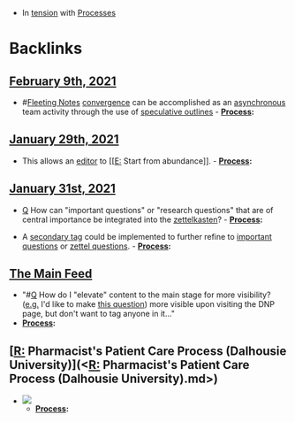 - In [tension]([Tensions](<Tensions.md>)) with [Processes](<Processes.md>)

# Backlinks
## [February 9th, 2021](<February 9th, 2021.md>)
- #[Fleeting Notes](<Fleeting Notes.md>) [convergence](<convergence.md>) can be accomplished as an [asynchronous](<asynchronous.md>) team activity through the use of [speculative outlines](<speculative outlines.md>) 
            - **[Process](<Process.md>):**

## [January 29th, 2021](<January 29th, 2021.md>)
- This allows an [editor](<editor.md>) to [[[E:](<[[E:.md>) Start from abundance]]. 
                        - **[Process](<Process.md>):**

## [January 31st, 2021](<January 31st, 2021.md>)
- [Q](<Q.md>) How can "important questions" or "research questions" that are of central importance be integrated into the [zettelkasten](<zettelkasten.md>)?
            - **[Process](<Process.md>):**

- A [secondary tag](((IX96gb5b6))) could be implemented to further refine to [important questions](<important questions.md>) or [zettel questions](<zettel questions.md>).
            - **[Process](<Process.md>):**

## [The Main Feed](<The Main Feed.md>)
- "#[Q](<Q.md>) How do I "elevate" content to the main stage for more visibility? ([e.g.](<e.g..md>) I'd like to make [this question](((jteC3b2n_)))) more visible upon visiting the DNP page, but don't want to tag anyone in it..."
- **[Process](<Process.md>):**

## [[R:](<[R:.md>) Pharmacist's Patient Care Process (Dalhousie University)](<[R:](<R:.md>) Pharmacist's Patient Care Process (Dalhousie University).md>)
- ![](https://firebasestorage.googleapis.com/v0/b/firescript-577a2.appspot.com/o/imgs%2Fapp%2FMy-Working-Notes%2FJAi2waZn7b.png?alt=media&token=707b0b80-605d-4ea0-92d7-e4c3accc545b)
    - **[Process](<Process.md>):**

